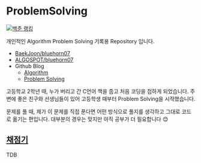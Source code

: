 # ProblemSolving

[![백준 랭킹](http://mazassumnida.wtf/api/v2/generate_badge?boj=bluehorn07)](https://www.acmicpc.net/user/BlueHorn07)

개인적인 Algorithm Problem Solving 기록용 Repository 입니다.

- [BaekJoon/bluehorn07](https://www.acmicpc.net/user/bluehorn07)
- [ALGOSPOT/bluehorn07](https://www.algospot.com/user/profile/134106)
- Github Blog
  - [Algorithm](https://bluehorn07.github.io/categories/algorithm)
  - [Problem Solving](https://bluehorn07.github.io/categories/problem-solving)

고등학교 2학년 때, 누가 버리고 간 C언어 책을 줍고 처음 코딩을 접하게 되었습니다. 주변에 좋은 친구와 선생님들이 있어 고등학생 때부터 Problem Solving을 시작했습니다.

문제를 풀 때, 제가 이 문제를 직접 푼다면 어떤 방식으로 풀지를 생각하고 그대로 코드로 옮기는 편입니다. 대부분의 경우는 맞지만 아직 공부가 더 필요합니다 😊

## [채점기](/auto_grade/README.md)

TDB

